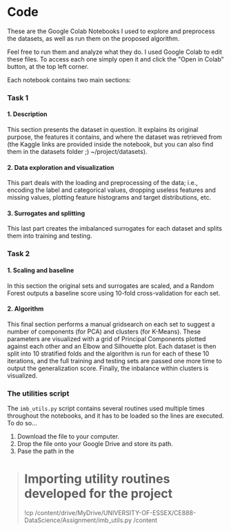 # Code

These are the Google Colab Notebooks I used to explore and preprocess the datasets, as well as run them on the proposed algorithm.

Feel free to run them and analyze what they do. I used Google Colab to edit these files. To access each one simply open it and click the "Open in Colab" button, at the top left corner.

Each notebook contains two main sections:

### Task 1

#### 1. Description
   
This section presents the dataset in question. It explains its original purpose, the features it contains, and where the dataset was retrieved from (the Kaggle links are provided inside the notebook, but you can also find them in the datasets folder ;) ~/project/datasets).

#### 2. Data exploration and visualization

This part deals with the loading and preprocessing of the data; i.e., encoding the label and categorical values, dropping useless features and missing values, plotting feature histograms and target distributions, etc.

#### 3. Surrogates and splitting

This last part creates the imbalanced surrogates for each dataset and splits them into training and testing.

### Task 2

#### 1. Scaling and baseline

In this section the original sets and surrogates are scaled, and a Random Forest outputs a baseline score using 10-fold cross-validation for each set.

#### 2. Algorithm

This final section performs a manual gridsearch on each set to suggest a number of components (for PCA) and clusters (for K-Means). These parameters are visualized with a grid of Principal Components plotted against each other and an Elbow and Silhouette plot. Each dataset is then split into 10 stratified folds and the algorithm is run for each of these 10 iterations, and the full training and testing sets are passed one more time to output the generalization score. Finally, the inbalance within clusters is visualized.

### The utilities script

The `imb_utils.py` script contains several routines used multiple times throughout the notebooks, and it has to be loaded so the lines are executed. To do so...
1. Download the file to your computer.
2. Drop the file onto your Google Drive and store its path.
3. Pase the path in the 

> # Importing utility routines developed for the project
> !cp /content/drive/MyDrive/UNIVERSITY-OF-ESSEX/CE888-DataScience/Assignment/imb_utils.py /content
